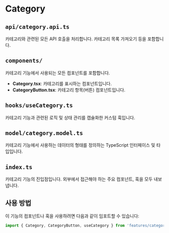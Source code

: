 # Category

## `api/category.api.ts`

카테고리와 관련된 모든 API 호출을 처리합니다. 카테고리 목록 가져오기 등을 포함합니다.

## `components/`

카테고리 기능에서 사용되는 모든 컴포넌트를 포함합니다.

- **Category.tsx**: 카테고리를 표시하는 컴포넌트입니다.
- **CategoryButton.tsx**: 카테고리 항목(버튼) 컴포넌트입니다.

## `hooks/useCategory.ts`

카테고리 기능과 관련된 로직 및 상태 관리를 캡슐화한 커스텀 훅입니다.

## `model/category.model.ts`

카테고리 기능에서 사용하는 데이터의 형태를 정의하는 TypeScript 인터페이스 및 타입입니다.

## `index.ts`

카테고리 기능의 진입점입니다. 외부에서 접근해야 하는 주요 컴포넌트, 훅을 모두 내보냅니다.

## 사용 방법

이 기능의 컴포넌트나 훅을 사용하려면 다음과 같이 임포트할 수 있습니다:

```typescript
import { Category, CategoryButton, useCategory } from 'features/category';
```
